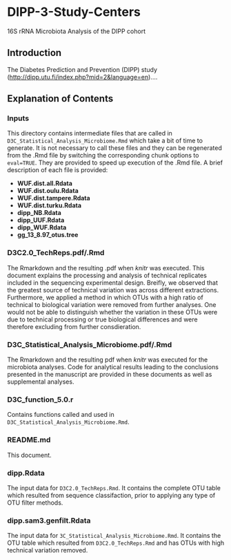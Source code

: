 # DIPP-3-Study-Centers
16S rRNA Microbiota Analysis of the DIPP cohort

## Introduction

The Diabetes Prediction and Prevention (DIPP) study (http://dipp.utu.fi/index.php?mid=2&language=en)....

## Explanation of Contents

### Inputs

This directory contains intermediate files that are called in ```D3C_Statistical_Analysis_Microbiome.Rmd``` which take a bit of time to generate. It is not necessary to call these files and they can be regenerated from the .Rmd file by switching the corresponding chunk options to ```eval=TRUE```. They are provided to speed up execution of the .Rmd file. A brief description of each file is provided:

- **WUF.dist.all.Rdata**
- **WUF.dist.oulu.Rdata**
- **WUF.dist.tampere.Rdata**
- **WUF.dist.turku.Rdata**
- **dipp_NB.Rdata**
- **dipp_UUF.Rdata**
- **dipp_WUF.Rdata**
- **gg_13_8.97_otus.tree**

### D3C2.0_TechReps.pdf/.Rmd

The Rmarkdown and the resulting .pdf when *knitr* was executed. This document explains the processing and analysis of technical replicates included in the sequencing experimental design. Breifly, we observed that the greatest source of technical variation was across different extractions. Furthermore, we applied a method in which OTUs with a high ratio of technical to biological variation were removed from further analyses. One would not be able to distinguish whether the variation in these OTUs were due to technical processing or true biological differences and were therefore excluding from further consdieration.

### D3C_Statistical_Analysis_Microbiome.pdf/.Rmd

The Rmarkdown and the resulting pdf when *knitr* was executed for the microbiota analyses. Code for analytical results leading to the conclusions presented in the manuscript are provided in these documents as well as supplemental analyses. 

### D3C_function_5.0.r

Contains functions called and used in ```D3C_Statistical_Analysis_Microbiome.Rmd```.

### README.md

This document.

### dipp.Rdata

The input data for ```D3C2.0_TechReps.Rmd```. It contains the complete OTU table which resulted from sequence classifaction, prior to applying any type of OTU filter methods.

### dipp.sam3.genfilt.Rdata

The input data for ```3C_Statistical_Analysis_Microbiome.Rmd```. It contains the OTU table which resulted from ```D3C2.0_TechReps.Rmd``` and has OTUs with high technical variation removed.
